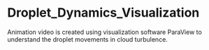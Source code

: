 # Droplet_Dynamics_Visualization
Animation video is created using visualization software ParaView to understand the droplet movements in cloud turbulence. 
